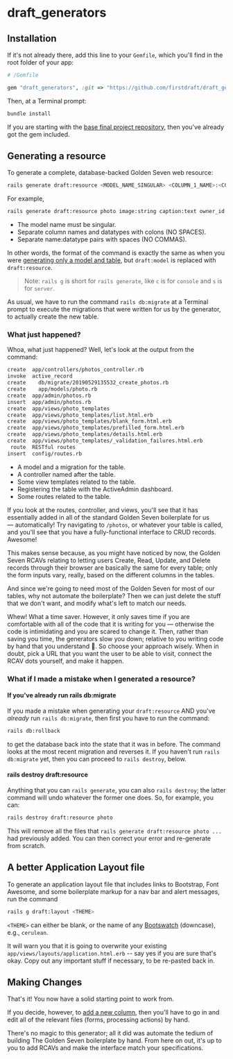 # draft_generators

## Installation

If it's not already there, add this line to your `Gemfile`, which you'll find in
the root folder of your app:

```ruby
# /Gemfile

gem "draft_generators", :git => "https://github.com/firstdraft/draft_generators", :branch => "spring-2019"
```

Then, at a Terminal prompt:

```bash
bundle install
```

If you are starting with the [base final project repository](https://github.com/appdev-projects/final-project), then you've already got the gem included.

## Generating a resource

To generate a complete, database-backed Golden Seven web resource:

```bash
rails generate draft:resource <MODEL_NAME_SINGULAR> <COLUMN_1_NAME>:<COLUMN_1_DATATYPE> <COLUMN_2_NAME>:<COLUMN_2_DATATYPE> # etc
```

For example,

```bash
rails generate draft:resource photo image:string caption:text owner_id:integer
```

- The model name must be singular.
- Separate column names and datatypes with colons (NO SPACES).
- Separate name:datatype pairs with spaces (NO COMMAS).

In other words, the format of the command is exactly the same as when you were [generating only a model and table](https://emba.firstdraft.com/chapters/2#the-draftmodel-generator-does-everything), but `draft:model` is replaced with `draft:resource`.

> Note: `rails g` is short for `rails generate`, like  `c` is for `console` and `s` is for `server`.

As usual, we have to run the command `rails db:migrate` at a Terminal prompt to execute the migrations that were written for us by the generator, to actually create the new table.

### What just happened?

Whoa, what just happened? Well, let's look at the output from the command:

```bash
create  app/controllers/photos_controller.rb
invoke  active_record
create    db/migrate/20190529135532_create_photos.rb
create    app/models/photo.rb
create  app/admin/photos.rb
insert  app/admin/photos.rb
create  app/views/photo_templates
create  app/views/photo_templates/list.html.erb
create  app/views/photo_templates/blank_form.html.erb
create  app/views/photo_templates/prefilled_form.html.erb
create  app/views/photo_templates/details.html.erb
create  app/views/photo_templates/_validation_failures.html.erb
 route  RESTful routes
insert  config/routes.rb
```

 - A model and a migration for the table.
 - A controller named after the table.
 - Some view templates related to the table.
 - Registering the table with the ActiveAdmin dashboard.
 - Some routes related to the table.

If you look at the routes, controller, and views, you'll see that it has essentially added in all of the standard Golden Seven boilerplate for us — automatically! Try navigating to `/photos`, or whatever your table is called, and you'll see that you have a fully-functional interface to CRUD records. Awesome!

This makes sense because, as you might have noticed by now, the Golden Seven RCAVs relating to letting users Create, Read, Update, and Delete records through their browser are basically the same for every table; only the form inputs vary, really, based on the different columns in the tables.

And since we're going to need most of the Golden Seven for most of our tables, why not automate the boilerplate? Then we can just delete the stuff that we don't want, and modify what's left to match our needs.

Whew! What a time saver. However, it only saves time if you are comfortable with all of the code that it is writing for you — otherwise the code is intimidating and you are scared to change it. Then, rather than saving you time, the generators slow you down; relative to you writing code by hand that you understand 💯. So choose your approach wisely. When in doubt, pick a URL that you want the user to be able to visit, connect the RCAV dots yourself, and make it happen.

### What if I made a mistake when I generated a resource?

#### If you've already run rails db:migrate

If you made a mistake when generating your `draft:resource` AND you've _already_ run `rails db:migrate`, then first you have to run the command:

```bash
rails db:rollback
```

to get the database back into the state that it was in before. The command looks at the most recent migration and reverses it. If you haven't run `rails db:migrate` yet, then you can proceed to `rails destroy`, below.

#### rails destroy draft:resource

Anything that you can `rails generate`, you can also `rails destroy`; the latter command will undo whatever the former one does. So, for example, you can:

```bash
rails destroy draft:resource photo
```

This will remove all the files that `rails generate draft:resource photo ...` had previously added. You can then correct your error and re-generate from scratch.

## A better Application Layout file

To generate an application layout file that includes links to Bootstrap, Font Awesome, and some boilerplate markup for a nav bar and alert messages, run the command

```bash
rails g draft:layout <THEME>
```

`<THEME>` can either be blank, or the name of any [Bootswatch](http://bootswatch.com) (downcase), e.g., `cerulean`.

It will warn you that it is going to overwrite your existing `app/views/layouts/application.html.erb` -- say yes if you are sure that's okay. Copy out any important stuff if necessary, to be re-pasted back in.

## Making Changes

That's it! You now have a solid starting point to work from.

If you decide, however, to [add a new column](https://emba.firstdraft.com/chapters/2#adding-or-removing-columns-from-your-table), then you'll have to go in and edit all of the relevant files (forms, processing actions) by hand.

There's no magic to this generator; all it did was automate the tedium of building The Golden Seven boilerplate by hand. From here on out, it's up to you to add RCAVs and make the interface match your specifications.
